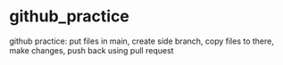 # github_practice
github practice: put files in main, create side branch, copy files to there, make changes, push back using pull request
